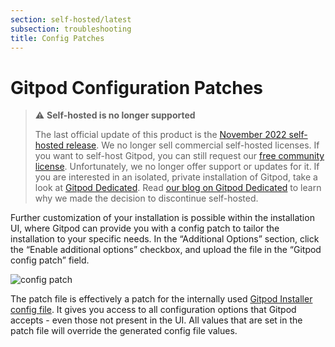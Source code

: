 ```yaml
---
section: self-hosted/latest
subsection: troubleshooting
title: Config Patches
---
```


<script context="module">
  export const prerender = true;
</script>

# Gitpod Configuration Patches

> ⚠️ **Self-hosted is no longer supported**
>
> The last official update of this product is the [November 2022 self-hosted release](https://www.gitpod.io/changelog/november-self-hosted-release). We no longer sell commercial self-hosted licenses. If you want to self-host Gitpod, you can still request our [free community license](https://www.gitpod.io/community-license). Unfortunately, we no longer offer support or updates for it. If you are interested in an isolated, private installation of Gitpod, take a look at [Gitpod Dedicated](/dedicated).
> Read [our blog on Gitpod Dedicated](/blog/introducing-gitpod-dedicated) to learn why we made the decision to discontinue self-hosted.

Further customization of your installation is possible within the installation UI, where Gitpod can provide you with a config patch to tailor the installation to your specific needs. In the “Additional Options” section, click the “Enable additional options” checkbox, and upload the file in the “Gitpod config patch” field.

![config patch](../../static/images/docs/self-hosted/config-patch.png)

The patch file is effectively a patch for the internally used [Gitpod Installer config file](https://github.com/gitpod-io/gitpod/blob/main/install/installer/example-config.yaml). It gives you access to all configuration options that Gitpod accepts - even those not present in the UI. All values that are set in the patch file will override the generated config file values.

